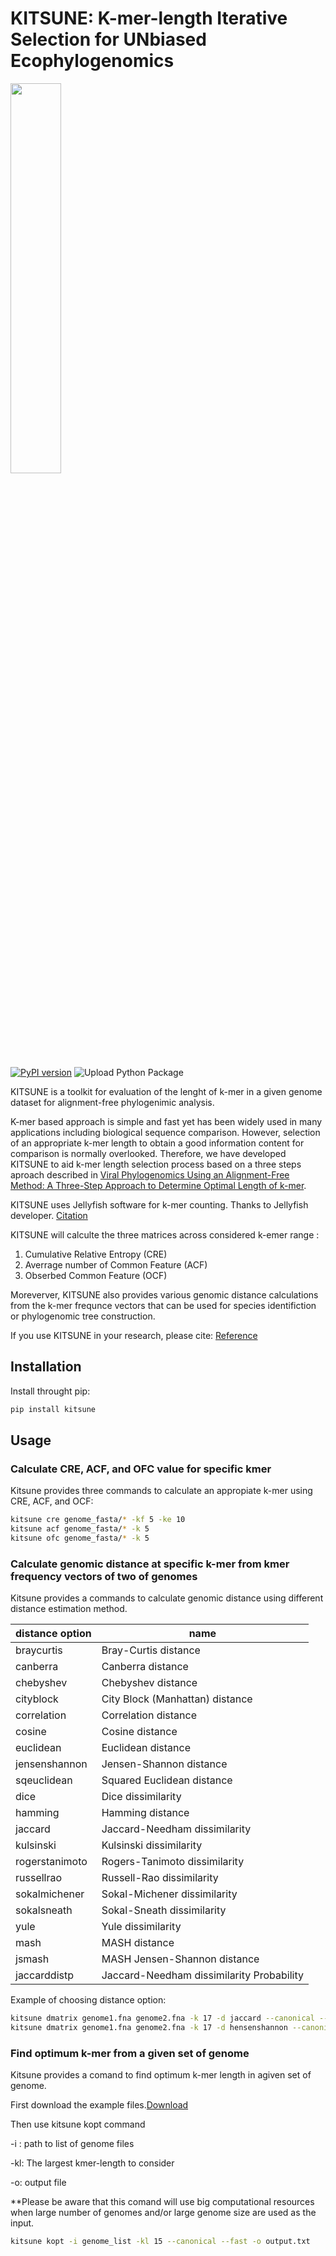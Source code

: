 # KITSUNE: K-mer-length Iterative Selection for UNbiased Ecophylogenomics

<img src="https://github.com/natapol/kitsune/blob/master/logoKITSUNE.png" width="40%">

[![PyPI version](https://badge.fury.io/py/kitsune.svg)](https://badge.fury.io/py/kitsune)
![Upload Python Package](https://github.com/natapol/kitsune/workflows/Upload%20Python%20Package/badge.svg)

KITSUNE is a toolkit for evaluation of the lenght of k-mer in a given genome dataset for alignment-free phylogenimic analysis.

K-mer based approach is simple and fast yet has been widely used in many applications including biological sequence comparison. However, selection of an appropriate k-mer length to obtain a good information content for comparison is normally overlooked. Therefore, we have developed KITSUNE to aid k-mer length selection process based on a three steps aproach described in [Viral Phylogenomics Using an Alignment-Free Method: A Three-Step Approach to Determine Optimal Length of k-mer](https://www.nature.com/articles/srep40712).

KITSUNE uses Jellyfish software for k-mer counting. Thanks to Jellyfish developer. [Citation](https://academic.oup.com/bioinformatics/article/27/6/764/234905)

KITSUNE will calculte the three matrices across considered k-emer range :

1. Cumulative Relative Entropy (CRE)
1. Averrage number of Common Feature (ACF)
1. Obserbed Common Feature (OCF)

Moreverver, KITSUNE also provides various genomic distance calculations from the k-mer frequnce vectors that can be used for species identifiction or phylogenomic tree construction.  

If you use KITSUNE in your research, please cite:
[Reference](https://github.com/natapol/kitsune)

## Installation

Install throught pip:

```bash
pip install kitsune
```

## Usage

### Calculate CRE, ACF, and OFC value for specific kmer

Kitsune provides three commands to calculate an appropiate k-mer using CRE, ACF, and OCF:

```bash
kitsune cre genome_fasta/* -kf 5 -ke 10
kitsune acf genome_fasta/* -k 5
kitsune ofc genome_fasta/* -k 5 
```

### Calculate genomic distance at specific k-mer from kmer frequency vectors of two of genomes

Kitsune provides a commands to calculate genomic distance using different distance estimation method.

distance option  | name
-------------    | ----
braycurtis       | Bray-Curtis distance
canberra         | Canberra distance
chebyshev        | Chebyshev distance
cityblock        | City Block (Manhattan) distance
correlation      | Correlation distance
cosine           | Cosine distance
euclidean        | Euclidean distance
jensenshannon    | Jensen-Shannon distance
sqeuclidean      | Squared Euclidean distance
dice             | Dice dissimilarity
hamming          | Hamming distance
jaccard          | Jaccard-Needham dissimilarity
kulsinski        | Kulsinski dissimilarity
rogerstanimoto   | Rogers-Tanimoto dissimilarity
russellrao       | Russell-Rao dissimilarity
sokalmichener    | Sokal-Michener dissimilarity
sokalsneath      | Sokal-Sneath dissimilarity
yule             | Yule dissimilarity
mash             | MASH distance
jsmash           | MASH Jensen-Shannon distance
jaccarddistp     | Jaccard-Needham dissimilarity Probability

Example of choosing distance option:

```bash
kitsune dmatrix genome1.fna genome2.fna -k 17 -d jaccard --canonical --fast -o output.txt
kitsune dmatrix genome1.fna genome2.fna -k 17 -d hensenshannon --canonical --fast -o output.txt
```

### Find optimum k-mer from a given set of genome

Kitsune provides a comand to find optimum k-mer length in agiven set of genome. 

First download the example files.[Download]("https://github.com/natapol/kitsune/blob/master/examaple_viral_genomes.zip")

Then use kitsune kopt command

-i : path to list of genome files

-kl: The largest kmer-length to consider

-o: output file

**Please be aware that this comand will use big computational resources when large number of genomes and/or large genome size are used as the input.

```bash
kitsune kopt -i genome_list -kl 15 --canonical --fast -o output.txt
```

